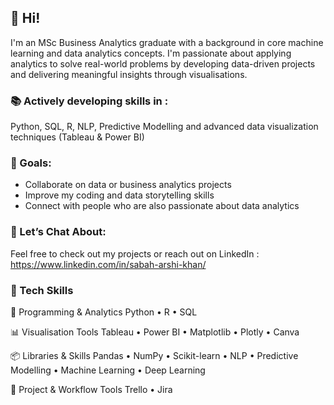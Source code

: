 ## 👋 Hi!

I'm an MSc Business Analytics graduate with a background in core machine learning and data analytics concepts. I'm passionate about applying analytics to solve real-world problems by developing data-driven projects and delivering meaningful insights through visualisations.

### 📚 Actively developing skills in :

Python, SQL, R, NLP, Predictive Modelling and advanced data visualization techniques (Tableau & Power BI)

### 🎯 Goals:

* Collaborate on data or business analytics projects
* Improve my coding and data storytelling skills
* Connect with people who are also passionate about data analytics 

### 💬 Let’s Chat About:

Feel free to check out my projects or reach out on LinkedIn : https://www.linkedin.com/in/sabah-arshi-khan/

### 🧰 Tech Skills

🧠 Programming & Analytics
Python • R • SQL

📊 Visualisation Tools
Tableau • Power BI • Matplotlib • Plotly • Canva

📦 Libraries & Skills
Pandas • NumPy • Scikit-learn • NLP • Predictive Modelling • Machine Learning • Deep Learning

🧩 Project & Workflow Tools
Trello • Jira









